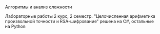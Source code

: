 Алгоритмы и анализ сложности

Лабораторные работы 2 курс, 2 семестр. "Целочисленная арифметика произвольной точности и RSA-шифрование" решена на C#, остальные на Python 
